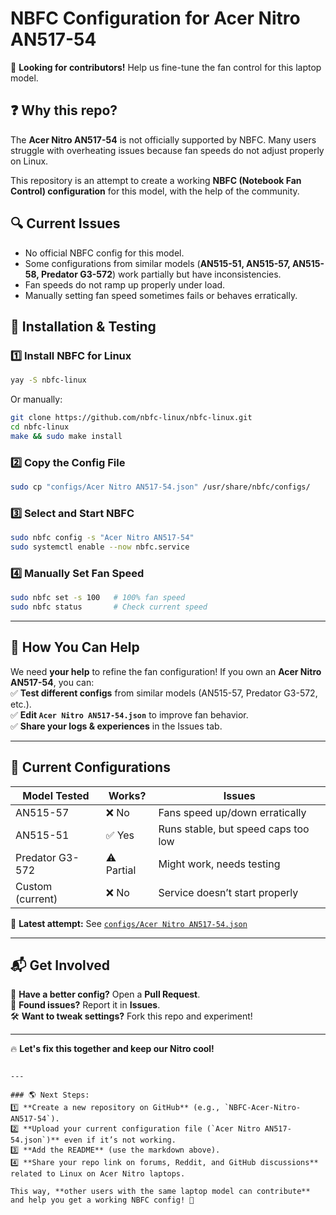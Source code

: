 # NBFC Configuration for Acer Nitro AN517-54  
📢 **Looking for contributors!** Help us fine-tune the fan control for this laptop model.

## ❓ Why this repo?  
The **Acer Nitro AN517-54** is not officially supported by NBFC. Many users struggle with overheating issues because fan speeds do not adjust properly on Linux.  

This repository is an attempt to create a working **NBFC (Notebook Fan Control) configuration** for this model, with the help of the community.

## 🔍 Current Issues  
- No official NBFC config for this model.
- Some configurations from similar models (**AN515-51, AN515-57, AN515-58, Predator G3-572**) work partially but have inconsistencies.
- Fan speeds do not ramp up properly under load.
- Manually setting fan speed sometimes fails or behaves erratically.

## 🚀 Installation & Testing  

### 1️⃣ Install NBFC for Linux  
```sh
yay -S nbfc-linux
```
Or manually:  
```sh
git clone https://github.com/nbfc-linux/nbfc-linux.git
cd nbfc-linux
make && sudo make install
```

### 2️⃣ Copy the Config File  
```sh
sudo cp "configs/Acer Nitro AN517-54.json" /usr/share/nbfc/configs/
```

### 3️⃣ Select and Start NBFC  
```sh
sudo nbfc config -s "Acer Nitro AN517-54"
sudo systemctl enable --now nbfc.service
```

### 4️⃣ Manually Set Fan Speed  
```sh
sudo nbfc set -s 100   # 100% fan speed
sudo nbfc status       # Check current speed
```

---

## 🔧 **How You Can Help**
We need **your help** to refine the fan configuration! If you own an **Acer Nitro AN517-54**, you can:  
✅ **Test different configs** from similar models (AN515-57, Predator G3-572, etc.).  
✅ **Edit `Acer Nitro AN517-54.json`** to improve fan behavior.  
✅ **Share your logs & experiences** in the Issues tab.  

---

## 📜 Current Configurations
| Model Tested         | Works? | Issues |
|----------------------|--------|--------|
| AN515-57            | ❌ No  | Fans speed up/down erratically |
| AN515-51            | ✅ Yes | Runs stable, but speed caps too low |
| Predator G3-572     | ⚠️ Partial | Might work, needs testing |
| Custom (current)    | ❌ No  | Service doesn’t start properly |

📌 **Latest attempt:** See [`configs/Acer Nitro AN517-54.json`](configs/Acer%20Nitro%20AN517-54.json)  

---

## 📬 Get Involved  
💬 **Have a better config?** Open a **Pull Request**.  
🐞 **Found issues?** Report it in **Issues**.  
🛠️ **Want to tweak settings?** Fork this repo and experiment!

---
🔥 **Let's fix this together and keep our Nitro cool!**  
```

---

### 🌎 Next Steps:  
1️⃣ **Create a new repository on GitHub** (e.g., `NBFC-Acer-Nitro-AN517-54`).  
2️⃣ **Upload your current configuration file (`Acer Nitro AN517-54.json`)** even if it’s not working.  
3️⃣ **Add the README** (use the markdown above).  
4️⃣ **Share your repo link on forums, Reddit, and GitHub discussions** related to Linux on Acer Nitro laptops.  

This way, **other users with the same laptop model can contribute** and help you get a working NBFC config! 🚀
